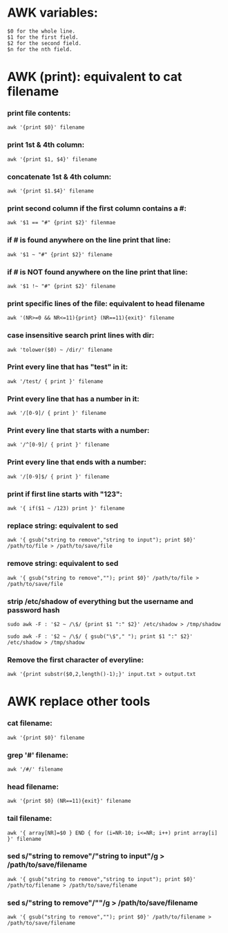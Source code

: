 # AWK variables:
```
$0 for the whole line.
$1 for the first field.
$2 for the second field.
$n for the nth field.
```

# AWK (print): equivalent to cat filename
### print file contents:
```
awk '{print $0}' filename
```

### print 1st & 4th column:
```
awk '{print $1, $4}' filename
```

### concatenate 1st & 4th column:
```
awk '{print $1.$4}' filename
```

### print second column if the first column contains a #:
```
awk '$1 == "#" {print $2}' filenmae
```

### if # is found anywhere on the line print that line:
```
awk '$1 ~ "#" {print $2}' filename
```

### if # is NOT found anywhere on the line print that line:
```
awk '$1 !~ "#" {print $2}' filename
```

### print specific lines of the file: equivalent to head filename
```
awk '(NR>=0 && NR<=11){print} (NR==11){exit}' filename
```

### case insensitive search print lines with dir:
```
awk 'tolower($0) ~ /dir/' filename
```

### Print every line that has "test" in it:
```
awk '/test/ { print }' filename
```

### Print every line that has a number in it:
```
awk '/[0-9]/ { print }' filename
```

### Print every line that starts with a number:
```
awk '/^[0-9]/ { print }' filename
```

### Print every line that ends with a number:
```
awk '/[0-9]$/ { print }' filename
```

### print if first line starts with "123":
```
awk '{ if($1 ~ /123) print }' filename
```

### replace string: equivalent to sed
```
awk '{ gsub("string to remove","string to input"); print $0}' /path/to/file > /path/to/save/file
```

### remove string: equivalent to sed
```
awk '{ gsub("string to remove",""); print $0}' /path/to/file > /path/to/save/file
```


### strip /etc/shadow of everything but the username and password hash
```
sudo awk -F : '$2 ~ /\$/ {print $1 ":" $2}' /etc/shadow > /tmp/shadow

sudo awk -F : '$2 ~ /\$/ { gsub("\$"," "); print $1 ":" $2}' /etc/shadow > /tmp/shadow
```



### Remove the first character of everyline: 
```
awk '{print substr($0,2,length()-1);}' input.txt > output.txt
```



# AWK replace other tools

### cat filename:
```
awk '{print $0}' filename
```

### grep '#' filename:
```
awk '/#/' filename
```

### head filename:
```
awk '{print $0} (NR==11){exit}' filename 
```

### tail filename:
```
awk '{ array[NR]=$0 } END { for (i=NR-10; i<=NR; i++) print array[i] }' filename 
```

### sed s/"string to remove"/"string to input"/g > /path/to/save/filename
```
awk '{ gsub("string to remove","string to input"); print $0}' /path/to/filename > /path/to/save/filename
```

### sed s/"string to remove"/""/g > /path/to/save/filename
```
awk '{ gsub("string to remove",""); print $0}' /path/to/filename > /path/to/save/filename
```

